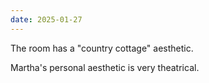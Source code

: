 ```yaml
---
date: 2025-01-27
---
```


The room has a "country cottage" aesthetic.

Martha's personal aesthetic is very theatrical.
